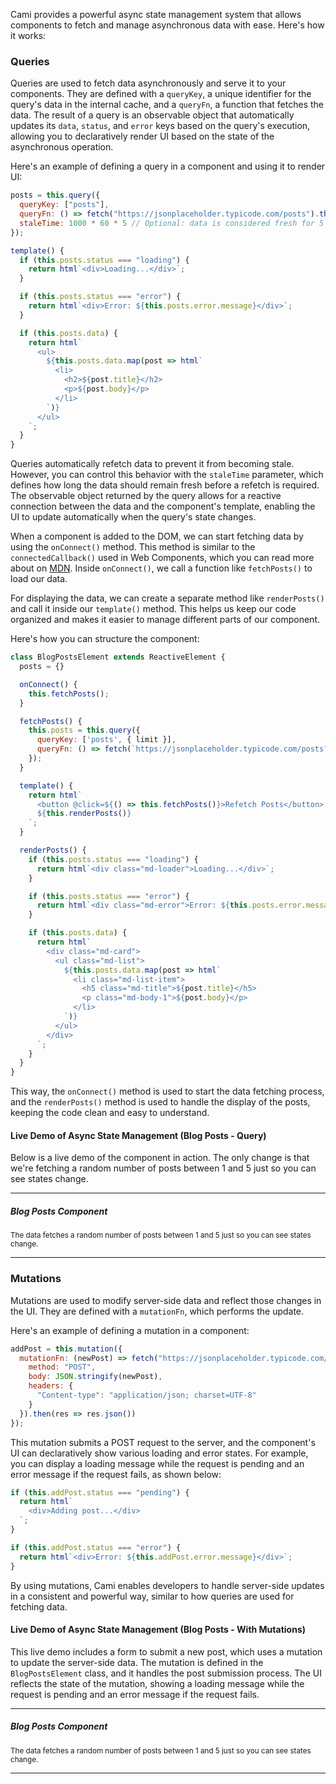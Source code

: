 Cami provides a powerful async state management system that allows components to fetch and manage asynchronous data with ease. Here's how it works:

### Queries

Queries are used to fetch data asynchronously and serve it to your components. They are defined with a `queryKey`, a unique identifier for the query's data in the internal cache, and a `queryFn`, a function that fetches the data. The result of a query is an observable object that automatically updates its `data`, `status`, and `error` keys based on the query's execution, allowing you to declaratively render UI based on the state of the asynchronous operation.

Here's an example of defining a query in a component and using it to render UI:

```javascript
posts = this.query({
  queryKey: ["posts"],
  queryFn: () => fetch("https://jsonplaceholder.typicode.com/posts").then(res => res.json()),
  staleTime: 1000 * 60 * 5 // Optional: data is considered fresh for 5 minutes
});

template() {
  if (this.posts.status === "loading") {
    return html`<div>Loading...</div>`;
  }

  if (this.posts.status === "error") {
    return html`<div>Error: ${this.posts.error.message}</div>`;
  }

  if (this.posts.data) {
    return html`
      <ul>
        ${this.posts.data.map(post => html`
          <li>
            <h2>${post.title}</h2>
            <p>${post.body}</p>
          </li>
        `)}
      </ul>
    `;
  }
}
```

Queries automatically refetch data to prevent it from becoming stale. However, you can control this behavior with the `staleTime` parameter, which defines how long the data should remain fresh before a refetch is required. The observable object returned by the query allows for a reactive connection between the data and the component's template, enabling the UI to update automatically when the query's state changes.

When a component is added to the DOM, we can start fetching data by using the `onConnect()` method. This method is similar to the `connectedCallback()` used in Web Components, which you can read more about on [MDN](https://developer.mozilla.org/en-US/docs/Web/Web_Components/Using_custom_elements#using_the_lifecycle_callbacks). Inside `onConnect()`, we call a function like `fetchPosts()` to load our data.

For displaying the data, we can create a separate method like `renderPosts()` and call it inside our `template()` method. This helps us keep our code organized and makes it easier to manage different parts of our component.

Here's how you can structure the component:

```javascript
class BlogPostsElement extends ReactiveElement {
  posts = {}

  onConnect() {
    this.fetchPosts();
  }

  fetchPosts() {
    this.posts = this.query({
      queryKey: ['posts', { limit }],
      queryFn: () => fetch(`https://jsonplaceholder.typicode.com/posts?_limit=5`).then(res => res.json())
    });
  }

  template() {
    return html`
      <button @click=${() => this.fetchPosts()}>Refetch Posts</button>
      ${this.renderPosts()}
    `;
  }

  renderPosts() {
    if (this.posts.status === "loading") {
      return html`<div class="md-loader">Loading...</div>`;
    }

    if (this.posts.status === "error") {
      return html`<div class="md-error">Error: ${this.posts.error.message}</div>`;
    }

    if (this.posts.data) {
      return html`
        <div class="md-card">
          <ul class="md-list">
            ${this.posts.data.map(post => html`
              <li class="md-list-item">
                <h5 class="md-title">${post.title}</h5>
                <p class="md-body-1">${post.body}</p>
              </li>
            `)}
          </ul>
        </div>
      `;
    }
  }
}
```

This way, the `onConnect()` method is used to start the data fetching process, and the `renderPosts()` method is used to handle the display of the posts, keeping the code clean and easy to understand.

#### Live Demo of Async State Management (Blog Posts - Query)

Below is a live demo of the component in action. The only change is that we're fetching a random number of posts between 1 and 5 just so you can see states change.

<hr>

<article>
  <h5>Blog Posts Component</h5>
  <p><small class="note">The data fetches a random number of posts between 1 and 5 just so you can see states change.</small></p>
  <blog-posts-query-example></blog-posts-query-example>
</article>
<script type="module">
  const { html, ReactiveElement } = cami;

  class BlogPostsElement extends ReactiveElement {
    posts = {} // you'd want to define this to make it an observable object

    onConnect() {
      this.fetchPosts();
    }

    fetchPosts() {
      const limit = Math.floor(Math.random() * 5) + 1; // Generate a random limit between 1 and 5
      this.posts = this.query({
        queryKey: ['posts', { limit }],
        queryFn: () => fetch(`https://jsonplaceholder.typicode.com/posts?_limit=${limit}`).then(res => res.json()),
        staleTime: 0
      });
    }

    template() {
      return html`
        <button class="md-button md-button--primary"
        @click=${() => this.fetchPosts()}>Refetch Posts</button>
        ${this.renderPosts()}
      `;
    }

    renderPosts() {
      if (this.posts.status === "loading") {
        return html`<div class="md-loader">Loading...</div>`;
      }

      if (this.posts.status === "error") {
        return html`<div class="md-error">Error: ${this.posts.error.message}</div>`;
      }

      if (this.posts.data) {
        return html`
          <div class="md-card">
            <ul class="md-list">
              ${this.posts.data.map(post => html`
                <li class="md-list-item">
                  <h5 class="md-title">${post.title}</h5>
                  <p class="md-body-1">${post.body}</p>
                </li>
              `)}
            </ul>
          </div>
        `;
      }
    }
  }

  customElements.define('blog-posts-query-example', BlogPostsElement);
</script>

<hr>

### Mutations

Mutations are used to modify server-side data and reflect those changes in the UI. They are defined with a `mutationFn`, which performs the update.

Here's an example of defining a mutation in a component:

```javascript
addPost = this.mutation({
  mutationFn: (newPost) => fetch("https://jsonplaceholder.typicode.com/posts", {
    method: "POST",
    body: JSON.stringify(newPost),
    headers: {
      "Content-type": "application/json; charset=UTF-8"
    }
  }).then(res => res.json())
});
```

This mutation submits a POST request to the server, and the component's UI can declaratively show various loading and error states. For example, you can display a loading message while the request is pending and an error message if the request fails, as shown below:

```javascript
if (this.addPost.status === "pending") {
  return html`
    <div>Adding post...</div>
  `;
}

if (this.addPost.status === "error") {
  return html`<div>Error: ${this.addPost.error.message}</div>`;
}
```

By using mutations, Cami enables developers to handle server-side updates in a consistent and powerful way, similar to how queries are used for fetching data.

#### Live Demo of Async State Management (Blog Posts - With Mutations)

This live demo includes a form to submit a new post, which uses a mutation to update the server-side data. The mutation is defined in the `BlogPostsElement` class, and it handles the post submission process. The UI reflects the state of the mutation, showing a loading message while the request is pending and an error message if the request fails.

<hr>

<article>
  <h5>Blog Posts Component</h5>
  <p><small class="note">The data fetches a random number of posts between 1 and 5 just so you can see states change.</small></p>
  <blog-posts-mutation-example></blog-posts-mutation-example>
</article>
<script type="module">
  const { html, ReactiveElement } = cami;

  class BlogPostsElement extends ReactiveElement {
    posts = {}

    addPost = this.mutation({
      mutationFn: (newPost) => {
        return fetch("https://jsonplaceholder.typicode.com/posts", {
          method: "POST",
          body: JSON.stringify(newPost),
          headers: {
            "Content-type": "application/json; charset=UTF-8"
          }
        }).then(res => res.json())
      },
    });

    onConnect() {
      this.fetchPosts();
    }

    fetchPosts() {
      const limit = Math.floor(Math.random() * 5) + 1; // Generate a random limit between 1 and 5
      this.posts = this.query({
        queryKey: ['posts', { limit }],
        queryFn: () => fetch(`https://jsonplaceholder.typicode.com/posts?_limit=${limit}`).then(res => res.json()),
        staleTime: 0
      });
    }

    template() {
      if (this.addPost.status === "pending") {
        return html`
          <div>Adding post...</div>
        `;
      }

      if (this.addPost.status === "error") {
        return html`<div>Error: ${this.addPost.error.message}</div>`;
      }

      if (this.addPost.status === "success") {
        return html`<div>Post added successfully! Note that we're using a Mock API, so the post won't actually be added.</div><button class="md-button md-button--primary"
        @click=${() => this.addPost.reset()}>Reset</button>`;
      }

      return html`
        <input type="text" name="title" placeholder="Post Title">
        <input type="text" name="body" placeholder="Post Body">
        <button class="md-button md-button--primary"
        @click=${() => this.addPost.mutate({ title: document.querySelector('input[name="title"]').value, body: document.querySelector('input[name="body"]').value })}>Add Post</button>
        <button class="md-button md-button--primary"
        @click=${() => this.fetchPosts()}>Refetch Posts</button>
        ${this.renderPosts()}
      `;
    }

    renderPosts() {
      if (this.posts.status === "loading") {
        return html`<div class="md-loader">Loading...</div>`;
      }

      if (this.posts.status === "error") {
        return html`<div class="md-error">Error: ${this.posts.error.message}</div>`;
      }

      if (this.posts.data) {
        return html`
          <div class="md-card">
            <ul class="md-list">
              ${this.posts.data.map(post => html`
                <li class="md-list-item">
                  <h5 class="md-title">${post.title}</h5>
                  <p class="md-body-1">${post.body}</p>
                </li>
              `)}
            </ul>
          </div>
        `;
      }
    }
  }

  customElements.define('blog-posts-mutation-example', BlogPostsElement);
</script>

<hr>
